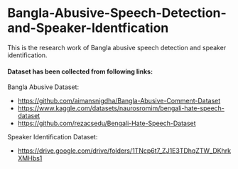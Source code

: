 # Bangla-Abusive-Speech-Detection-and-Speaker-Identfication
This is the research work of Bangla abusive speech detection and speaker identification.

#### Dataset has been collected from following links: 
Bangla Abusive Dataset: 
  - https://github.com/aimansnigdha/Bangla-Abusive-Comment-Dataset 
  - https://www.kaggle.com/datasets/naurosromim/bengali-hate-speech-dataset
  - https://github.com/rezacsedu/Bengali-Hate-Speech-Dataset

Speaker Identification Dataset: 
  - https://drive.google.com/drive/folders/1TNcp6t7_ZJ1E3TDhqZTW_DKhrkXMHbs1



